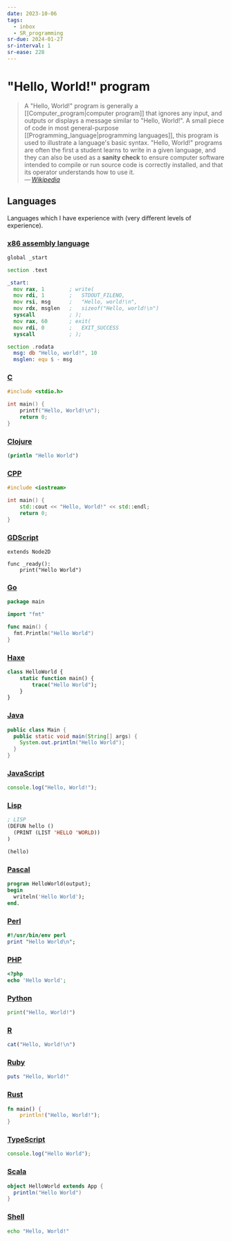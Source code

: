 ```yaml
---
date: 2023-10-06
tags:
  - inbox
  - SR_programming
sr-due: 2024-01-27
sr-interval: 1
sr-ease: 228
---
```


# "Hello, World!" program

> A "Hello, World!" program is generally a
[[Computer_program|computer program]] that ignores any input, and outputs or
> displays a message similar to "Hello, World!". A small piece of code in most
> general-purpose [[Programming_language|programming languages]], this program
> is used to illustrate a language's basic syntax. "Hello, World!" programs are
> often the first a student learns to write in a given language, and they can
> also be used as a **sanity check** to ensure computer software intended to
> compile or run source code is correctly installed, and that its operator
> understands how to use it.\
> — <cite>[Wikipedia](https://en.wikipedia.org/wiki/%22Hello,_World!%22_program)</cite>

## Languages

Languages which I have experience with (very different levels of experience).

### [x86 assembly language](./external/hello_world/assembly.asm)

```asm
global _start

section .text

_start:
  mov rax, 1        ; write(
  mov rdi, 1        ;   STDOUT_FILENO,
  mov rsi, msg      ;   "Hello, world!\n",
  mov rdx, msglen   ;   sizeof("Hello, world!\n")
  syscall           ; );
  mov rax, 60       ; exit(
  mov rdi, 0        ;   EXIT_SUCCESS
  syscall           ; );

section .rodata
  msg: db "Hello, world!", 10
  msglen: equ $ - msg
```

### [C](./external/hello_world/c.c)

```c
#include <stdio.h>

int main() {
    printf("Hello, World!\n");
    return 0;
}
```

### [Clojure](./external/hello_world/clojure.clj)
```clojure
(println "Hello World")
```

### [CPP](./external/hello_world/c++.cpp)

```cpp
#include <iostream>

int main() {
    std::cout << "Hello, World!" << std::endl;
    return 0;
}
```

### [GDScript](./external/hello_world/GDScript.gd)
```gdscript
extends Node2D

func _ready():
    print("Hello World")
```

### [Go](./external/hello_world/golang.go)

```go
package main

import "fmt"

func main() {
  fmt.Println("Hello World")
}
```

### [Haxe](./external/hello_world/haxe.hx)
```haxe
class HelloWorld {
    static function main() {
        trace("Hello World");
    }
}
```

### [Java](./external/hello_world/java.java)

```java
public class Main {
  public static void main(String[] args) {
    System.out.println("Hello World");
  }
}
```

### [JavaScript](./external/hello_world/javascript.js)

```javascript
console.log("Hello, World!");
```

### [Lisp](./external/hello_world/lisp.lsp)

```lisp
; LISP
(DEFUN hello ()
  (PRINT (LIST 'HELLO 'WORLD))
)

(hello)
```

### [Pascal](./external/hello_world/pascal.pas)

```pascal
program HelloWorld(output);
begin
  writeln('Hello World');
end.
```

### [Perl](./external/hello_world/perl.pl)

```perl
#!/usr/bin/env perl
print "Hello World\n";
```

### [PHP](./external/hello_world/PHP.php)
```php
<?php
echo 'Hello World';
```

### [Python](./external/hello_world/python.py)

```python
print("Hello, World!")
```

### [R](./external/hello_world/R.r)

```r
cat("Hello, World!\n")
```

### [Ruby](./external/hello_world/ruby.rb)

```ruby
puts "Hello, World!"
```

### [Rust](./external/hello_world/rust.rs)

```rust
fn main() {
    println!("Hello, World!");
}
```

### [TypeScript](./external/hello_world/typescript.ts)

```typescript
console.log("Hello World");
```

### [Scala](./external/hello_world/scala.scala)
```scala
object HelloWorld extends App {
  println("Hello World")
}
```

### [Shell](./external/hello_world/shell.sh)

```sh
echo "Hello, World!"
```

